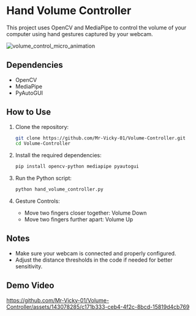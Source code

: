 # Hand Volume Controller

This project uses OpenCV and MediaPipe to control the volume of your computer using hand gestures captured by your webcam.

![volume_control_micro_animation](https://github.com/Mr-Vicky-01/Volume-Controller/assets/143078285/90a6065d-022f-484f-9a37-676627dce3db)

## Dependencies

- OpenCV
- MediaPipe
- PyAutoGUI

## How to Use

1. Clone the repository:

    ```bash
    git clone https://github.com/Mr-Vicky-01/Volume-Controller.git
    cd Volume-Controller
    ```

2. Install the required dependencies:

    ```bash
    pip install opencv-python mediapipe pyautogui
    ```

3. Run the Python script:

    ```bash
    python hand_volume_controller.py
    ```

4. Gesture Controls:

    - Move two fingers closer together: Volume Down
    - Move two fingers further apart: Volume Up

## Notes

- Make sure your webcam is connected and properly configured.
- Adjust the distance thresholds in the code if needed for better sensitivity.

## Demo Video

https://github.com/Mr-Vicky-01/Volume-Controller/assets/143078285/c171b333-ceb4-4f2c-8bcd-15819d4cb769
